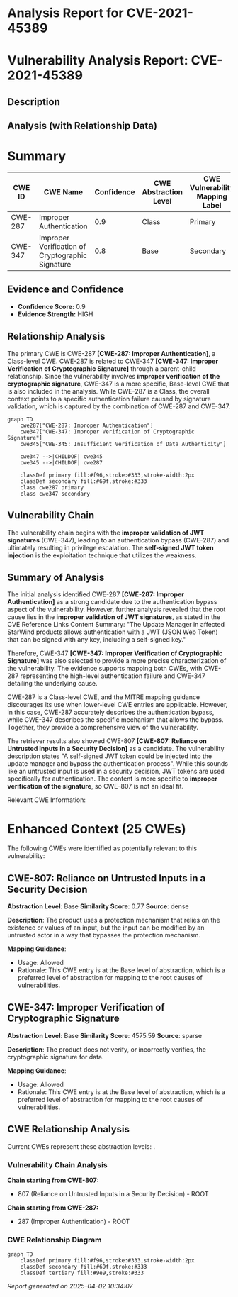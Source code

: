 # Analysis Report for CVE-2021-45389

# Vulnerability Analysis Report: CVE-2021-45389

## Description



## Analysis (with Relationship Data)

# Summary
| CWE ID | CWE Name | Confidence | CWE Abstraction Level | CWE Vulnerability Mapping Label | CWE-Vulnerability Mapping Notes |
|---|---|---|---|---|---|
| CWE-287 | Improper Authentication | 0.9 | Class | Primary | Discouraged |
| CWE-347 | Improper Verification of Cryptographic Signature | 0.8 | Base | Secondary | Allowed |

## Evidence and Confidence

*   **Confidence Score:** 0.9
*   **Evidence Strength:** HIGH

## Relationship Analysis
The primary CWE is CWE-287 **[CWE-287: Improper Authentication]**, a Class-level CWE. CWE-287 is related to CWE-347 **[CWE-347: Improper Verification of Cryptographic Signature]** through a parent-child relationship. Since the vulnerability involves **improper verification of the cryptographic signature**, CWE-347 is a more specific, Base-level CWE that is also included in the analysis. While CWE-287 is a Class, the overall context points to a specific authentication failure caused by signature validation, which is captured by the combination of CWE-287 and CWE-347.

```mermaid
graph TD
    cwe287["CWE-287: Improper Authentication"]
    cwe347["CWE-347: Improper Verification of Cryptographic Signature"]
    cwe345["CWE-345: Insufficient Verification of Data Authenticity"]

    cwe347 -->|CHILDOF| cwe345
    cwe345 -->|CHILDOF| cwe287

    classDef primary fill:#f96,stroke:#333,stroke-width:2px
    classDef secondary fill:#69f,stroke:#333
    class cwe287 primary
    class cwe347 secondary
```

## Vulnerability Chain
The vulnerability chain begins with the **improper validation of JWT signatures** (CWE-347), leading to an authentication bypass (CWE-287) and ultimately resulting in privilege escalation. The **self-signed JWT token injection** is the exploitation technique that utilizes the weakness.

## Summary of Analysis
The initial analysis identified CWE-287 **[CWE-287: Improper Authentication]** as a strong candidate due to the authentication bypass aspect of the vulnerability. However, further analysis revealed that the root cause lies in the **improper validation of JWT signatures**, as stated in the CVE Reference Links Content Summary: "The Update Manager in affected StarWind products allows authentication with a JWT (JSON Web Token) that can be signed with any key, including a self-signed key."

Therefore, CWE-347 **[CWE-347: Improper Verification of Cryptographic Signature]** was also selected to provide a more precise characterization of the vulnerability. The evidence supports mapping both CWEs, with CWE-287 representing the high-level authentication failure and CWE-347 detailing the underlying cause.

CWE-287 is a Class-level CWE, and the MITRE mapping guidance discourages its use when lower-level CWE entries are applicable. However, in this case, CWE-287 accurately describes the authentication bypass, while CWE-347 describes the specific mechanism that allows the bypass. Together, they provide a comprehensive view of the vulnerability.

The retriever results also showed CWE-807 **[CWE-807: Reliance on Untrusted Inputs in a Security Decision]** as a candidate. The vulnerability description states "A self-signed JWT token could be injected into the update manager and bypass the authentication process". While this sounds like an untrusted input is used in a security decision, JWT tokens are used specifically for authentication. The content is more specific to **improper verification of the signature**, so CWE-807 is not an ideal fit.

Relevant CWE Information:

# Enhanced Context (25 CWEs)
The following CWEs were identified as potentially relevant to this vulnerability:

## CWE-807: Reliance on Untrusted Inputs in a Security Decision
**Abstraction Level**: Base
**Similarity Score**: 0.77
**Source**: dense

**Description**:
The product uses a protection mechanism that relies on the existence or values of an input, but the input can be modified by an untrusted actor in a way that bypasses the protection mechanism.

**Mapping Guidance**:
- Usage: Allowed
- Rationale: This CWE entry is at the Base level of abstraction, which is a preferred level of abstraction for mapping to the root causes of vulnerabilities.

## CWE-347: Improper Verification of Cryptographic Signature
**Abstraction Level**: Base
**Similarity Score**: 4575.59
**Source**: sparse

**Description**:
The product does not verify, or incorrectly verifies, the cryptographic signature for data.

**Mapping Guidance**:
- Usage: Allowed
- Rationale: This CWE entry is at the Base level of abstraction, which is a preferred level of abstraction for mapping to the root causes of vulnerabilities.


## CWE Relationship Analysis

Current CWEs represent these abstraction levels: .


### Vulnerability Chain Analysis

**Chain starting from CWE-807:**
- 807 (Reliance on Untrusted Inputs in a Security Decision) - ROOT


**Chain starting from CWE-287:**
- 287 (Improper Authentication) - ROOT



### CWE Relationship Diagram

```mermaid
graph TD
    classDef primary fill:#f96,stroke:#333,stroke-width:2px
    classDef secondary fill:#69f,stroke:#333
    classDef tertiary fill:#9e9,stroke:#333
```



*Report generated on 2025-04-02 10:34:07*
